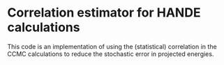 # Correlation estimator for HANDE calculations

This code is an implementation of using the (statistical) correlation in the CCMC calculations to reduce the stochastic error in projected energies.